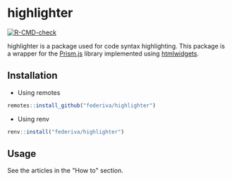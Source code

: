 # highlighter
<!-- badges: start -->
[![R-CMD-check](https://github.com/federiva/highlighter/actions/workflows/R-CMD-check.yaml/badge.svg)](https://github.com/federiva/highlighter/actions/workflows/R-CMD-check.yaml)
<!-- badges: end -->

highlighter is a package used for code syntax highlighting. This package is a  wrapper for the 
[Prism.js](https://prismjs.com/index.html) library implemented using [htmlwidgets](https://www.htmlwidgets.org/).
## Installation

* Using remotes
```R
remotes::install_github("federiva/highlighter")
```

* Using renv
```R
renv::install("federiva/highlighter")
```

## Usage
See the articles in the "How to" section.
